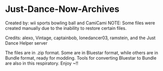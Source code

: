 # Just-Dance-Now-Archives
Created by: wii sports bowling ball and CamiCami
NOTE: Some files were created manually due to the inability to restore certain files.

Credits: alexo, Vintage, captainbob, lonedancer03, ramstein, and the Just Dance Helper server

The files are in .zip format. Some are in Bluestar format, while others are in Bundle format, ready for modding.
Tools for converting Bluestar to Bundle are also in this respiratory.
Enjoy ~!!
